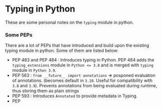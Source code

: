 # Typing in Python

These are some personal notes on the `typing` module in python.

### Some PEPs

There are a lot of PEPs that have introduced and build upon the
existing typing module in python. Some of them are listed below:

- PEP 483 and PEP 484 : Introduces typing in Python. PEP 484 adds
                        the `typing_extensions` module in `Python <= 3.8`
                        and is merged with `typing` module in `Python 3.9`.
- PEP 563 : `from __future__ import annotations` => posponed
            evaluation of annotations. (becomes default in `3.10`.
            Useful for compatibility with `3.8` and `3.9`). Prevents
            annotations from being evaluated during runtime, thus storing
            them as plain strings
- PEP 593 : Introduces `Annotated` to provide metadata in Typing.
- PEP
